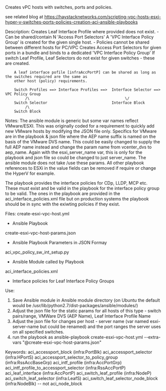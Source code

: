 Creates vPC hosts with switches, ports and policies.

see related blog at https://haystacknetworks.com/scripting-vpc-hosts-esxi-hyper-v-switches-ports-policies-creation-aci-ansible-playbooks

Description: 
        Creates Leaf Interface Profile where provided does not exist. - Can be shared/contain N 'Access Port Selectors'
         A 'VPC Interface Policy Group' is created for the given single host. 
            - Policies cannot be shared between different hosts for PC/VPC
        Creates Access Port Selectors for given ports in a bundle and binds to a dedicated 'VPC Interface Policy Group'
        If switch Leaf Profile, Leaf Selectors do not exist for given switches - these are created.
     
        A leaf interface pofile [infraAccPortP] can be shared as long as the switches required are the same as 
        other host (policy) requirements.

        Switch Profiles ==> Interface Profiles ==>  Interface Selector ==> VPC Policy Group
             /\                                           \/
        Switch Selector                             Interface Block
             /\              
        Switch Block       

Notes: 
The ansible module is generic but some var names reflect VMware/ESXI. This was originally coded for a requirement to quickly add new VMware hosts by modifying the JSON file only. Specifics for VMware are in the playbook & json file where the AEP name suffix is named on the basis of the VMware DVS name. This could be easily changed to supply the full AEP name instead and change the param name from vcenter_dvs to aep_name. Again with the esxi_server_name var, this is only for the playbook and json file so could be changed to just server_name. The ansible module does not take /use these params. All other playbook references to ESXi in the value fields can be removed if require or change the HyperV for example.

The playbook provides the interface policies for CDp, LLDP,  MCP etc. These must exist and be valid in the playbook for the interface policy group to be valid. The ones in the playbook are provided in the aci_interface_policies.xml file but on production systems the playbook should be in sync with the exiwting policies if they exist.

Files: 
create-esxi-vpc-host.yml 
  - Ansible Playbook
  
create-esxi-vpc-host-params.json
  - Ansible Playbook Parameters in JSON Formay
	 
aci_vpc_policy_sw_int_setup.py
  - Ansible Module called by Playbook
  
aci_interface_policies.xml
  - Interface policies for Leaf Interface Policy Groups 
  
Use:
1. Save Ansible module in Ansible module directory (on Ubuntu the default would be /usr/lib/python2.7/dist-packages/ansible/modules/)
2. Adjust the json file for the static params for all hosts of this type - switch pairs/range, VMWare DVS (AEP Name), Leaf Interface Profile Name 
3. Adjust the json file for changes per host - server name (var named esxi-server-name but could be renamed) and the port ranges the server uses on all specified switches.
4. run the playbook as ansible-playbook create-esxi-vpc-host.yml --extra-vars "@create-esxi-vpc-host-params.json"

Keywords:
aci_accessport_block (infra:PortBlk)
aci_accessport_selector (infra:HPortS)
aci_accessport_selector_to_policy_group (infra:RssAccBaseGrp)
aci_intf_profile (infra:AccPortGrp)
aci_intf_profile_to_accessport_selector (infra:RssAccPortP)
aci_leaf_interface (infra:AccPortP)
aci_switch_leaf_profile (infra:NodeP)
aci_switch_leaf_selector (infra:LeafS)
aci_switch_leaf_selector_node_block (infra:NodeBlk) -- not aci_node_block

